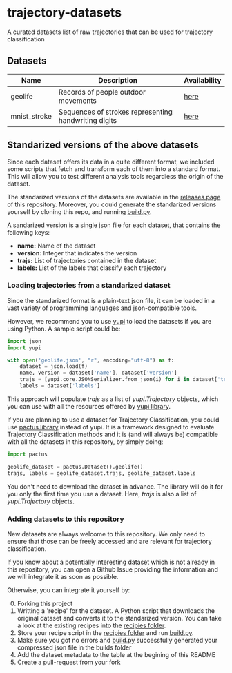 # trajectory-datasets
A curated datasets list of raw trajectories that can be used for trajectory classification


## Datasets

| Name         | Description                         | Availability                                    |
| -------------|-------------------------------------|-------------------------------------------------|
| geolife      | Records of people outdoor movements | [here](https://www.microsoft.com/en-us/download/confirmation.aspx?id=52367) |
| mnist_stroke | Sequences of strokes representing handwriting digits | [here](https://edwin-de-jong.github.io/blog/mnist-sequence-data/) |



## Standarized versions of the above datasets

Since each dataset offers its data in a quite different format, we included some scripts that fetch and transform each of them into a standard format. This will allow you to test different analysis tools regardless the origin of the dataset.

The standarized versions of the datasets are available in the [releases page](https://github.com/yupidevs/trajectory-datasets/releases) of this repository. Moreover, you could generate the standarized versions yourself by cloning this repo, and running [build.py](build.py).

A sandarized version is a single json file for each dataset, that contains the following keys:
- **name:** Name of the dataset
- **version:** Integer that indicates the version
- **trajs:** List of trajectories contained in the dataset
- **labels:** List of the labels that classify each trajectory

### Loading trajectories from a standarized dataset

Since the standarized format is a plain-text json file, it can be loaded in a vast
variety of programming languages and json-compatible tools.

However, we recommend you to use [yupi](https://github.com/yupidevs/yupi) to load the datasets
if you are using Python. A sample script could be:

```python
import json
import yupi

with open('geolife.json', "r", encoding="utf-8") as f:
    dataset = json.load(f)
    name, version = dataset['name'], dataset['version']
    trajs = [yupi.core.JSONSerializer.from_json(i) for i in dataset['trajs']]
    labels = dataset['labels']    
```

This approach will populate *trajs* as a list of *yupi.Trajectory* objects, which you can use with
all the resources offered by [yupi library](https://github.com/yupidevs/yupi).

If you are planning to use a dataset for Trajectory Classification, you could use 
[pactus library](https://github.com/yupidevs/pactus) instead of yupi. It is a framework designed
to evaluate Trajectory Classification methods and it is (and will always be) compatible with
all the datasets in this repository, by simply doing:

```python
import pactus

geolife_dataset = pactus.Dataset().geolife()  
trajs, labels = geolife_dataset.trajs, geolife_dataset.labels
```

You don't need to download the dataset in advance. The library will do it for you only the first 
time you use a dataset. Here, *trajs* is also a list of *yupi.Trajectory* objects.


### Adding datasets to this repository

New datasets are always welcome to this repository. We only need to ensure that those can be
freely accessed and are relevant for trajectory classification.

If you know about a potentially interesting dataset which is not already in this repository,
you can open a Github Issue providing the information and we will integrate it as soon as possible.

Otherwise, you can integrate it yourself by:

0. Forking this project
1. Writting a 'recipe' for the dataset. A Python script that downloads the original dataset and converts it
to the standarized version. You can take a look at the existing recipes into the [recipies folder](recipies/).
2. Store your recipe script in the [recipies folder](recipies/) and run [build.py](build.py).
3. Make sure you got no errors and [build.py](build.py) successfully generated your compressed json file in the builds folder
4. Add the dataset metadata to the table at the begining of this README
5. Create a pull-request from your fork

